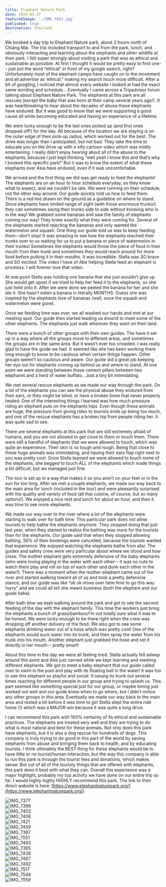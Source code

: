 ```yaml
---
title: Elephant Nature Park
date: 2019-03-27
featuredImage: './IMG_7433.jpg'
published: true
destination: Thailand
---
```


We booked a day trip to Elephant Nature park, about 2 hours north of Chiang Mai. The trip included transport to and from the park, lunch, and obviously interacting and learning about the elephants and other wildlife at their park. I felt super strongly about visiting a park that was as ethical and sustainable as possible. At first I thought it would be pretty easy to find one-- just put the word “ethical” in front of my google search, right? Unfortunately most of the elephant camps have caught on to the movement and all advertise as ‘ethical,” making my search much more difficult. After a bit of googling, I noticed that almost every website I looked at had the exact same wording and schedule… Eventually I came across a Tripadvisor forum talking about Elephant Nature Park. The elephants at this park are all rescues (except the baby that was born at their camp several years ago!). It was heartbreaking to hear about the decades of abuse these elephants have endured. But it was good to know that we were supporting a good cause all while becoming educated and having an experience of a lifetime. 

We were lucky enough to be the last ones picked up (and first ones dropped off!) for the day. All because of the location we are staying is on the outer edge of their pick-up radius, which worked out for the best. The drive was longer than I anticipated, but not bad. They take the time to educate you on the drive up with a silly cartoon video which was mildly entertaining. I really didn’t enjoy hearing about all of the abuse to the elephants, because I just kept thinking “well yeah I know this and that’s why I booked this specific park!” But it was to know the extent of what these elephants over Asia have endured, even if it was uncomfortable. 

We arrived and the first thing we did was get ready to feed the elephants! The elephants are on an hour to hour schedule everyday, so they know what to expect, and we couldn’t be late. We were running on their schedule, not the other way around. Our guide quickly told us how to feed them. There is a red line drawn on the ground as a guideline on where to stand. Since elephants have limited range of sight (with those enormous trunks!) they can sometimes swing their trunks side to side without knowing who is in the way! We grabbed some bananas and saw the family of elephants coming our way! They knew exactly what they were coming for. Several of the elephants started rejecting the bananas and only wanted the watermelon and squash. One thing our guide told us was to keep feeding them--don’t stop! It was amazing to see how the elephants reached their trunks over to us waiting for us to put a banana or piece of watermelon in their trunks! Sometimes the elephants would throw the piece of food in their mouth from their trunk and sometimes they would reach around for more food before putting it in their mouths. It was incredible. Stella was SO brave and SO excited. The video I have of Abe helping Stella feed an elephant is priceless. I will forever love that video. 

At one point Stella was holding one banana that she just wouldn’t give up. She would get upset if we tried to help her feed it to the elephants, so she just held onto it. After we were done we peeled the banana for her and she ate it. She hasn’t eaten a banana in literally MONTHS. Guess she was inspired by the elephants love of bananas (well, once the squash and watermelon were gone). 

Once we feeding time was over, we all washed our hands and met at our meeting spot. Our guide then started leading us around to meet some of the other elephants. The elephants just walk wherever they want on their land. 

There were a bunch of other groups with their own guides. The have it set up in a way where all the groups move to different areas, and sometimes the groups are in the same area. But it wasn’t ever too crowded. I was really glad to have the guide we had. It seemed like she has been working there long enough to know to be cautious when certain things happen. Other groups weren’t so cautious and aware. Our guide did a great job keeping her eye out for elephants coming up behind us and where to stand. At one point we were standing between these cement pillars between two elephants and a herd of water buffalo.. Just a tiny bit intimidating. 

We met several rescue elephants as we made our way through the park. On a lot of the elephants you can see the physical abuse they endured from their ears, or they might be blind, or have a broken bone that never properly healed. One of the interesting things I learned was how much pressure riding an elephant puts on the elephants hips. Even though these animals are huge, the pressure from giving rides to tourists ends up being too much, and one of the rescue elephants has a broken hip from people riding her. It was quite sad to see. 

There are several elephants at this park that are still extremely afraid of humans, and you are not allowed to get close to them or touch them. There were still a handful of elephants that we were allowed to touch, which was quite an experience. Their skin is so tough and rough. Being that close to these huge animals was intimidating, and having their ears flap right next to you was pretty cool. Once Stella learned we were allowed to touch some of the elephants, she begged to touch ALL of the elephants which made things a bit difficult, but we managed just fine. 

The tour is set up in a way that makes it so you aren’t on your feet or in the sun for too long. After we met a couple elephants, we made our way back to the main area for lunch (included in the tour) and were pleasantly surprised with the quality and variety of food (all thai cuisine, of course, but so many options!). We enjoyed a nice rest and lunch for about an hour, and then it was time to see more elephants. 

We made our way over to the river where a lot of the elephants were starting to walk over for bath time. This particular park does not allow tourists to help bathe the elephants anymore. They stopped doing that just last year, when they started to realize the bathing was more for the tourists than for the elephants. Our guide said that when they stopped allowing bathing, 50% of their bookings were cancelled, because the tourists wanted that experience. We enjoyed watching the elephants bathe from afar. The guides and safety crew were very particular about where we stood and how close. The mother elephant gets extremely defensive of the baby elephants (who were loving playing in the water with each other-- it was so cute to watch them play and roll on top of each other and dunk each other in the water!). There was a moment when the mother elephant came out of the river and started walking toward all of us and took a pretty defensive stance, and our guide was like “ok ok move over here time to go this way hurry” and we could all tell she meant business (both the elephant and our guide haha). 

After bath time we kept walking around the park and got to see the second feeding of the day with the elephant family. This time the workers just bring the elephants a bunch of grass/bamboo/I’m not totally sure what it was to be honest. We were lucky enough to be there right when the crew was dropping off another delivery of the food. We also got to see some elephants drinking water out of a hose which was pretty cool! One of the elephants would suck water into its trunk, and then spray the water from his trunk into his mouth. Another elephant just grabbed the hose and set it directly in her mouth-- pretty smart! 

About this time in the day we were all feeling tired. Stella actually fell asleep around this point and Abe just carried while we kept learning and meeting different elephants. We got to meet a baby elephant that our guide called over to swim in the pool and play with its floating ball in the water! It was fun to see this elephant so playful and social. It swung its trunk out several times reaching for different people in our group and trying to splash us. This part seemed like something special just for our group, or maybe timing just worked out well and our guide knew when to go where, but I didn’t notice any other groups in this area. Eventually we made our way back to the main area and rested a bit before it was time to go! Stella slept the entire ride home (!) which was a MAJOR win because it was quite a long drive. 

I can recommend this park with 100% certainty of its ethical and sustainable practices. The elephants are treated very well and they are trying to do what is most natural and best for these animals. Not only does this park have elephants, but it is also a dog rescue for hundreds of dogs. This company is truly trying to do good in this part of the world by saving elephants from abuse and bringing them back to health, and by educating tourists. I think ultimately the BEST thing for these elephants would be to have little or no tourist/human interaction, but the way this company is able to run this park is through the tourist fees and donations, which makes sense. But out of all of the touristy things that are offered with elephants, this park does it best with what they can.  Overall this experience was a major highlight, probably my top activity we have done on our entire trip so far. I would highly highly HIGHLY recommend this park. The link to their direct website is here: [https://www.elephantnaturepark.org/](https://www.elephantnaturepark.org/)


![IMG_7377](/IMG_7377.jpg)
</br>
![IMG_7398](/IMG_7398.jpg)
</br>
![IMG_7402](/IMG_7402.jpg)
</br>
![IMG_7406](/IMG_7406.jpg)
</br>
![IMG_7421](/IMG_7421.jpg)
</br>
![IMG_7459](/IMG_7459.jpg)
</br>
![IMG_7387](/IMG_7387.jpg)
</br>
![IMG_7551](/IMG_7551.jpg)
</br>
![IMG_7463](/IMG_7463.jpg)
</br>
![IMG_7365](/IMG_7365.jpg)
</br>
![IMG_7438](/IMG_7438.jpg)
</br>
![IMG_7467](/IMG_7467.jpg)
</br>
![IMG_7492](/IMG_7492.jpg)
</br>
![IMG_7517](/IMG_7517.jpg)
</br>
![IMG_7548](/IMG_7548.jpg)
</br>
![IMG_7559](/IMG_7559.jpg)
